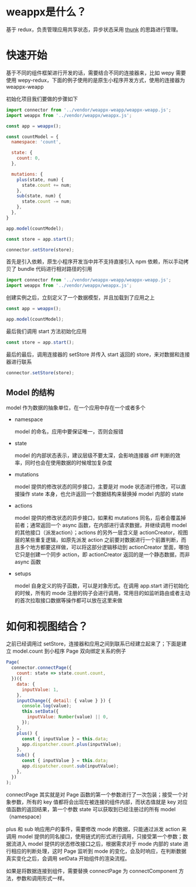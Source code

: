 # weappx是什么？

基于 redux，负责管理应用共享状态，异步状态采用 [thunk](https://github.com/reduxjs/redux-thunk) 的思路进行管理。

# 快速开始

基于不同的组件框架进行开发的话，需要结合不同的连接器来，比如 wepy 需要 使用 wepy-redux，下面的例子使用的是原生小程序开发方式，使用的连接器为 weappx-weapp

初始化项目我们要做的步骤如下
```js
import connector from '../vendor/weappx-weapp/weappx-weapp.js';
import weappx from '../vendor/weappx/weappx.js';

const app = weappx();

const countModel = {
  namespace: 'count',

  state: {
    count: 0,
  },

  mutations: {
    plus(state, num) {
      state.count += num;
    },
    sub(state, num) {
      state.count -= num;
    },
  },
}

app.model(countModel);

const store = app.start();

connector.setStore(store);
```

首先是引入依赖，原生小程序开发当中并不支持直接引入 npm 依赖，所以手动拷贝了 bundle 代码进行相对路径的引用

```js
import connector from '../vendor/weappx-weapp/weappx-weapp.js';
import weappx from '../vendor/weappx/weappx.js';
```

创建实例之后，立刻定义了一个数据模型，并且加载到了应用之上

```js
const app = weappx();

app.model(countModel);
```

最后我们调用 start 方法初始化应用


```js
const store = app.start();
```

最后的最后，调用连接器的 setStore 并传入 start 返回的 store，来对数据和连接器进行联系

```js
connector.setStore(store);
```

## Model 的结构

model 作为数据的抽象单位，在一个应用中存在一个或者多个

- namespace
    
    model 的命名，应用中要保证唯一，否则会报错
- state
    
    model 的内部状态表示，建议层级不要太深，会影响连接器 diff 判断的效率，同时也会在使用数据的时候增加复杂度
- mutations
    
    model 提供的修改状态的同步接口，主要是对 mode 状态进行修改，可以直接操作 state 本身，也允许返回一个数据结构来替换掉 model 内部的 state
- actions
    
    model 提供的修改状态的异步接口，如果和 mutations 同名，后者会覆盖掉前者；通常返回一个 async 函数，在内部进行请求数据，并继续调用 model 的其他接口（派发action）；actions 的另外一层含义是 actionCreator，视图层的某些重复逻辑，如原先派发 action 之前要对数据进行一个前置判断，而且多个地方都要这样做，可以将这部分逻辑移动到 actionCreator 里面，哪怕它只是创建一个同步 action，即 actionCreator 返回的是一个静态数据，而非 async 函数
- setups
    
    model 自身定义的钩子函数，可以是对象形式。在调用 app.start 进行初始化的时候，所有的 mode 注册的钩子会进行调用，常用目的如监听路由或者主动的首次拉取接口数据等操作都可以放在这里来做

# 如何和视图结合？

之前已经调用过 setStore，连接器和应用之间到联系已经建立起来了；下面是建立 model.count 到小程序 Page 双向绑定关系的例子

```js
Page(
  connector.connectPage({
    count: state => state.count.count,
  })({
    data: {
      inputValue: 1,
    },
    inputChange({ detail: { value } }) {
      console.log(value);
      this.setData({
        inputValue: Number(value) || 0,
      });
    },
    plus() {
      const { inputValue } = this.data;
      app.dispatcher.count.plus(inputValue);
    },
    sub() {
      const { inputValue } = this.data;
      app.dispatcher.count.sub(inputValue);
    },
  })
);
```

connectPage 其实就是对 Page 函数的第一个参数进行了一次包装；接受一个对象参数，所有的 key 值都将会出现在被连接的组件内部，而状态值就是 key 对应值函数的返回结果，第一个参数 state 可以获取到已经注册过的所有 model（namespace）

plus 和 sub 响应用户的事件，需要修改 mode 的数据，只能通过派发 action 来调用 model 提供的同名接口，使用链式的形式进行调用，只接受第一个参数；数据流进入 model 提供的状态修改接口之后，根据需求对于 mode 内部的 state 进行相应的判断处理，这时 Page 监听到 mode 的变化，会及时响应，在判断数据真实变化之后，会调用 setData 开始组件的渲染流程。

如果是将数据连接到组件，需要替换 connectPage 为 connectComponent 方法，参数和调用形式一样。
